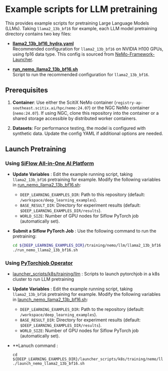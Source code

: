 # Example scripts for LLM pretraining

This provides example scripts for pretraining Large Language Models (LLMs). Taking `llama2_13b_bf16` for example, each LLM model pretraining directory contains two key files:


- **[llama2_13b_bf16_hydra.yaml](https://github.com/sallylxl/deep_learning_examples/blob/master/training/nemo/llm/llama2_13b_bf16/llama2_13b_bf16_hydra.yaml)**  
  Recommended configuration for `llama2_13b_bf16` on NVIDIA H100 GPUs, using fp16 data type. This config is sourced from [NeMo-Framework-Launcher](https://github.com/NVIDIA/NeMo-Framework-Launcher).

- **[run_nemo_llama2_13b_bf16.sh](https://github.com/sallylxl/deep_learning_examples/blob/master/training/nemo/llm/llama2_13b_bf16/run_nemo_llama2_13b_bf16.sh)**  
  Script to run the recommended configuration for `llama2_13b_bf16`.


## Prerequisites

1. **Container**: Use either the ScitiX NeMo container (`registry-ap-southeast.scitix.ai/hpc/nemo:24.07`) or the NGC NeMo container (`nemo:24.07`). If using NGC, clone this repository into the container or a shared storage accessible by distributed worker containers.

2. **Datasets**: For performance testing, the model is configured with synthetic data. Update the config YAML if additional options are needed.

## Launch Pretraining

### Using [SiFlow All-in-One AI Platform](https://scitix.ai/SiflowService/index.aspx)


- **Update Variables**
: Edit the example running script, taking `llama2_13b_bf16` pretraining for example. Modify the following variables in [run_nemo_llama2_13b_bf16.sh](https://github.com/sallylxl/deep_learning_examples/blob/master/training/nemo/llm/llama2_13b_bf16/run_nemo_llama2_13b_bf16.sh):
   - `DEEP_LEARNING_EXAMPLES_DIR`: Path to this repository (default: `/workspace/deep_learning_examples`).
   - `BASE_RESULT_DIR`: Directory for experiment results (default: `$DEEP_LEARNING_EXAMPLES_DIR/results`).
   - `WORLD_SIZE`: Number of GPU nodes for Siflow PyTorch job (automatically set).

- **Submit a Siflow PyTorch Job**
: Use the following command to run the pretraining:
   ```bash
   cd ${DEEP_LEARNING_EXAMPLES_DIR}/training/nemo/llm/llama2_13b_bf16
   ./run_nemo_llama2_13b_bf16.sh
   ```

### Using [PyTorchjob Operator](https://github.com/kubeflow/pytorch-operator)

- [launcher_scripts/k8s/training/llm](https://github.com/sallylxl/deep_learning_examples/tree/master/launcher_scripts/k8s/training/nemo/llm)
  : Scripts to launch pytorchjob in a k8s cluster to run LLM pretraining

- **Update Variables**
: Edit the example running script, taking `llama2_13b_bf16` pretraining for example. Modify the following variables in [launch_nemo_llama2_13b_bf16.sh](https://github.com/sallylxl/deep_learning_examples/blob/master/launcher_scripts/k8s/training/nemo/llm/launch_nemo_llama2_13b_bf16.sh):
   - `DEEP_LEARNING_EXAMPLES_DIR`: Path to the repository (default: `/workspace/deep_learning_examples`).
   - `BASE_RESULT_DIR`: Directory for experiment results (default: `$DEEP_LEARNING_EXAMPLES_DIR/results`).
   - `WORLD_SIZE`: Number of GPU nodes for Siflow PyTorch job (automatically set).

- **Lanuch command
: 
  ```
  cd ${DEEP_LEARNING_EXAMPLES_DIR}/launcher_scripts/k8s/training/nemo/llm
  ./launch_nemo_llama2_13b_bf16.sh
  ```
